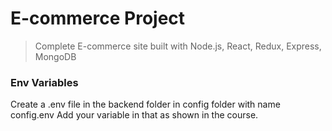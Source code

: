 # E-commerce Project

> Complete E-commerce site built with Node.js, React, Redux, Express, MongoDB

### Env Variables

Create a .env file in the backend folder in config folder with name config.env
Add your variable in that as shown in the course.
